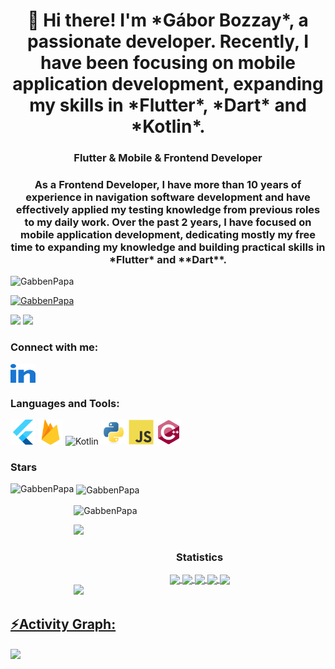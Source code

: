 <h1 align="center">👋 Hi there! I'm *Gábor Bozzay*, a passionate developer. Recently, I have been focusing on mobile application development, expanding my skills in *Flutter*, *Dart* and *Kotlin*. </h1>
<h3 align="center">Flutter & Mobile & Frontend Developer</h3>
<h3 align="center">As a Frontend Developer, I have more than 10 years of experience in navigation software development and have effectively applied my testing knowledge from previous roles to my daily work. Over the past 2 years, I have focused on mobile application development, dedicating mostly my free time to expanding my knowledge and building practical skills in *Flutter* and **Dart**.
</h3>

<p align="left"> <img src="https://komarev.com/ghpvc/?username=GabbenPapa&label=Profile%20views&color=0e75b6&style=flat" alt="GabbenPapa" /> </p>

<p align="left"> <a href="https://github.com/ryo-ma/github-profile-trophy"><img src="https://github-profile-trophy.vercel.app/?username=GabbenPapa&theme=" alt="GabbenPapa" /></a> </p>

<div> <a href="https://www.linkedin.com/in/gabor-bozzay" target="_blank"><img src="https://img.shields.io/badge/LinkedIn-0077B5?style=for-the-badge&logo=linkedin&logoColor=white" target="_blank"></a>
<a href="https://github.com/GabbenPapa" target="_blank"><img src="https://img.shields.io/badge/GitHub-100000?style=for-the-badge&logo=github&logoColor=white" target="_blank"></a>
</div><h3 align="left">Connect with me:</h3>
<p align="left">
<a href="https://linkedin.com/in/gabor-bozzay" target="blank"><img align="center" src="https://raw.githubusercontent.com/teamedwardforever/Readme-Generator/71f25dd8b98329b168142a6b782a107b75eab178/svg/Social/linked-in-alt.svg" alt="gabor-bozzay" height="30" width="40" /></a></p>

<h3 align="left">Languages and Tools:</h3>
<p align="left">
<img src="https://raw.githubusercontent.com/teamedwardforever/Readme-Generator/71f25dd8b98329b168142a6b782a107b75eab178/svg/Skills/Mobile/flutterio-icon.svg" alt="Flutter" width="40" height="40"/>
<img src="https://raw.githubusercontent.com/teamedwardforever/Readme-Generator/71f25dd8b98329b168142a6b782a107b75eab178/svg/Skills/BackendService/firebase-icon.svg" alt="Firebase" width="40" height="40"/>
<img src="https://www.svgrepo.com/show/353980/kotlin.svg" alt="Kotlin" width="40" height="40"/>
<img src="https://raw.githubusercontent.com/teamedwardforever/Readme-Generator/71f25dd8b98329b168142a6b782a107b75eab178/svg/Skills/Languages/python-original.svg" alt="Python" width="40" height="40"/>
<img src="https://raw.githubusercontent.com/teamedwardforever/Readme-Generator/71f25dd8b98329b168142a6b782a107b75eab178/svg/Skills/Languages/javascript-original.svg" alt="Javascript" width="40" height="40"/>
<img src="https://raw.githubusercontent.com/teamedwardforever/Readme-Generator/71f25dd8b98329b168142a6b782a107b75eab178/svg/Skills/Languages/cplusplus-original.svg" alt="CPP" width="40" height="40"/>
</p>

<h3 align="left">Stars</h3>
<img align="left" height="180em" src="https://github-readme-stats.vercel.app/api/top-langs/?username=GabbenPapa&layout=compact&theme=" alt=GabbenPapa />

<p>&nbsp;<img align="center" height="180em" src="https://github-readme-stats.vercel.app/api?username=GabbenPapa&show_icons=true&locale=en&theme=" alt="GabbenPapa" /></p>

<p><img align="center" height="180em" src="https://github-readme-streak-stats.herokuapp.com/?user=GabbenPapa&theme=" alt="GabbenPapa" /></p>

<img src="https://user-images.githubusercontent.com/73097560/115834477-dbab4500-a447-11eb-908a-139a6edaec5c.gif"><h3 align="center">Statistics</h3>
<div align="center">
<a href="https://github.com/GabbenPapa">
<img align="center" src="http://github-profile-summary-cards.vercel.app/api/cards/stats?username=GabbenPapa&theme=2077" height="180em" />
<img align="center" src="http://github-profile-summary-cards.vercel.app/api/cards/most-commit-language?username=GabbenPapa&theme=2077" height="180em" />
<img align="center" src="http://github-profile-summary-cards.vercel.app/api/cards/repos-per-language?username=GabbenPapa&theme=2077" height="180em" />
<img align="center" src="http://github-profile-summary-cards.vercel.app/api/cards/productive-time?username=GabbenPapa&theme=2077" height="180em" />
<img align="center" src="http://github-profile-summary-cards.vercel.app/api/cards/profile-details?username=GabbenPapa&theme=2077" height="180em" />
</div>
<img src="https://user-images.githubusercontent.com/73097560/115834477-dbab4500-a447-11eb-908a-139a6edaec5c.gif"><h2 align="left">⚡Activity Graph:</h2>
<img align="center" src="https://github-readme-activity-graph.vercel.app/graph?username=GabbenPapa&theme=default"/>
